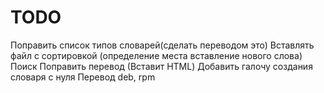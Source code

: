 TODO
====

Поправить список типов словарей(сделать переводом это)
Вставлять файл с сортировкой (определение места вставление нового слова)
Поиск
Поправить перевод (Вставит HTML)
Добавить галочу создания словаря с нуля
Перевод
deb, rpm
